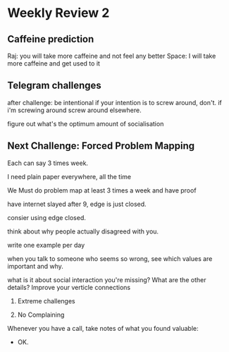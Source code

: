 # Weekly Review 2

## Caffeine prediction
Raj: you will take more caffeine and not feel any better
Space: I will take more caffeine and get used to it


## Telegram challenges

after challenge: be intentional 
if your intention is to screw around, don't. 
if i'm screwing around screw around elsewhere. 

figure out what's the optimum amount of socialisation




## Next Challenge: Forced Problem Mapping

Each can say 3 times week. 

I need plain paper everywhere, all the time



We Must do problem map at least 3 times a week and have proof


have internet slayed after 9, edge is just closed. 

consier using edge closed. 

think about why people actually disagreed with you. 

write one example per day

when you talk to someone who seems so wrong, see which values are important and why. 

what is it about social interaction you're missing? What are the other details? Improve your verticle connections


1. Extreme challenges

2. No Complaining



Whenever you have a call, take notes of what you found valuable: 
- OK. 






